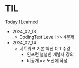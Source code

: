 # TIL
Today I Learned


- 2024_02_13
    - CodingTest Leve l  >>  4문제
- 2024_02_14
    - 네트워크 기본 섹션 0, 1 수강
        - 인프런 널널한 개발자 강의
        - 비공개 => 노션에 작성